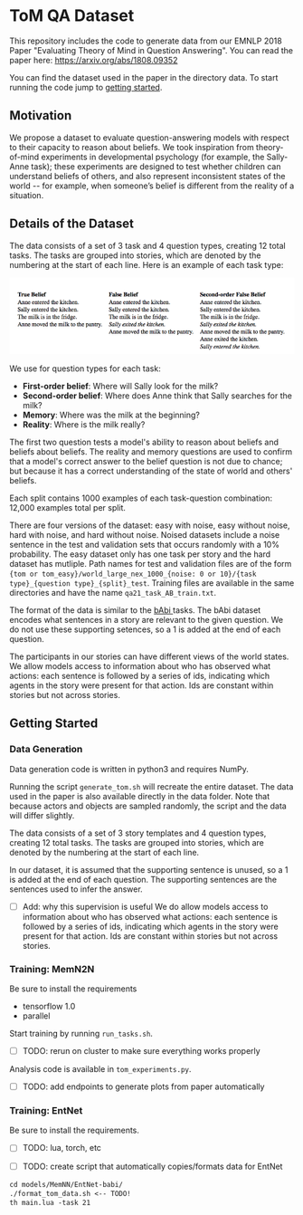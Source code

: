 # ToM QA Dataset

This repository includes the code to generate data from our EMNLP 2018 Paper "Evaluating Theory of Mind in Question Answering". You can read the paper here: https://arxiv.org/abs/1808.09352

You can find the dataset used in the paper in the directory data. To start running the code jump to [getting started](https://github.com/kayburns/tom-qa-dataset/blob/master/README.md#getting-started).

## Motivation

We propose a dataset to evaluate question-answering models with respect to their capacity to reason about beliefs. We took inspiration from theory-of-mind experiments in developmental psychology (for example, the Sally-Anne task); these experiments are designed to test whether children can understand beliefs of others, and also represent inconsistent states of the world -- for example, when someone’s belief is different from the reality of a situation.

## Details of the Dataset

The data consists of a set of 3 task and 4 question types, creating 12 total tasks. The tasks are grouped into stories, which are denoted by the numbering at the start of each line. Here is an example of each task type:

<img src=media/tom_task_types.png>

We use for question types for each task:
- **First-order belief**: Where will Sally look for the milk?
- **Second-order belief**: Where does Anne think that Sally searches for the milk?
- **Memory**: Where was the milk at the beginning?
- **Reality**: Where is the milk really?
         
The first two question tests a model's ability to reason about beliefs and beliefs about beliefs.
The reality and memory questions are used to confirm that a model's correct answer to the belief question is not due to chance; but because it has a correct understanding of the state of world and others' beliefs. 

Each split contains 1000 examples of each task-question combination: 12,000 examples total per split.

There are four versions of the dataset: easy with noise, easy without noise, hard with noise, and hard without noise. Noised datasets include a noise sentence in the test and validation sets that occurs randomly with a 10% probability. The easy dataset only has one task per story and the hard dataset has mutliple. Path names for test and validation files are of the form `{tom or tom_easy}/world_large_nex_1000_{noise: 0 or 10}/{task type}_{question type}_{split}_test`. Training files are available in the same directories and have the name `qa21_task_AB_train.txt`.

The format of the data is similar to the <a href=https://research.fb.com/downloads/babi/> bAbi </a> tasks. The bAbi dataset encodes what sentences in a story are relevant to the given question. We do not use these supporting setences, so a 1 is added at the end of each question. 

The participants in our stories can have different views of the world states. We allow models access to information about who has observed what actions: each sentence is followed by a series of ids, indicating which agents in the story were present for that action. Ids are constant within stories but not across stories.

## Getting Started

### Data Generation

Data generation code is written in python3 and requires NumPy.

Running the script `generate_tom.sh` will recreate the entire dataset. The data used in the paper is also available directly in the data folder. Note that because actors and objects are sampled randomly, the script and the data will differ slightly.

The data consists of a set of 3 story templates and 4 question types, creating 12 total tasks. The tasks are grouped into stories, which are denoted by the numbering at the start of each line.

In our dataset, it is assumed that the supporting sentence is unused, so a 1 is added at the end of each question. The supporting sentences are the sentences used to infer the answer.

- [ ] Add: why this supervision is useful
We do allow models access to information about who has observed what actions: each sentence is followed by a series of ids, indicating which agents in the story were present for that action. Ids are constant within stories but not across stories.

### Training: MemN2N

Be sure to install the requirements
- tensorflow 1.0
- parallel

Start training by running `run_tasks.sh`.
- [ ] TODO: rerun on cluster to make sure everything works properly

Analysis code is available in `tom_experiments.py`.
- [ ] TODO: add endpoints to generate plots from paper automatically

### Training: EntNet

Be sure to install the requirements.
- [ ] TODO: lua, torch, etc

- [ ] TODO: create script that automatically copies/formats data for EntNet

```
cd models/MemNN/EntNet-babi/
./format_tom_data.sh <-- TODO!
th main.lua -task 21
```
